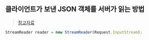 ## 클라이언트가 보낸 JSON 객체를 서버가 읽는 방법
> [참고자료](https://m.blog.naver.com/PostView.naver?isHttpsRedirect=true&blogId=netrance&logNo=220517212035)


```js
StreamReader reader = new StreamReader(Request.InputStream);
```
